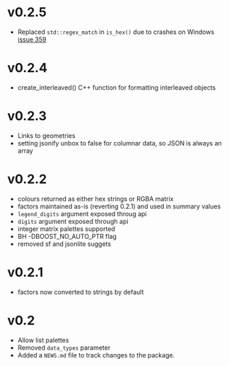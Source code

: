 # v0.2.5

* Replaced `std::regex_match` in `is_hex()` due to crashes on Windows [issue 359](https://github.com/SymbolixAU/mapdeck/issues/359)

# v0.2.4

* create_interleaved() C++ function for formatting interleaved objects

# v0.2.3

* Links to geometries
* setting jsonify unbox to false for columnar data, so JSON is always an array

# v0.2.2

* colours returned as either hex strings or RGBA matrix
* factors maintained as-is (reverting 0.2.1) and used in summary values
* `legend_digits` argument exposed throug api
* `digits` argument exposed through api
* integer matrix palettes supported
* BH -DBOOST_NO_AUTO_PTR flag
* removed sf and jsonlite suggets

# v0.2.1

* factors now converted to strings by default

# v0.2

* Allow list palettes
* Removed `data_types` parameter
* Added a `NEWS.md` file to track changes to the package.
